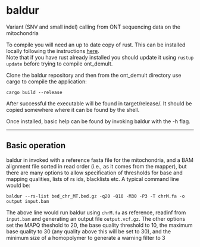 # baldur
Variant (SNV and small indel) calling from ONT sequencing data on the mitochondria 

To compile you will need an up to date copy of rust.  This can be
installed locally following the instructions [here](https://www.rust-lang.org/learn/get-started).  
Note that if you have rust already installed you should update it
using ``rustup update`` before trying to compile ont_demult.

Clone the baldur repository and then from the ont_demult directory
use cargo to compile the application:

    cargo build --release
	 
After successful the executable will be found in target/release/.  It
should be copied somewhere where it can be found by the shell.

Once installed, basic help can be found by invoking baldur with
the -h flag.

---------------
Basic operation
---------------

baldur in invoked with a reference fasta file for the mitochondria,
and a BAM alignment file sorted in read order
(i.e., as it comes from the mapper), but there are many options to
allow specification of thresholds for base and mapping qualities,
lists of rs ids, blacklists etc.  A typical command line would be:

``baldur --rs-list bed_chr_MT.bed.gz -q20 -Q10 -M30 -P3 -T chrM.fa -o output input.bam``

The above line would run baldur using `chrM.fa` as reference, readinf from `input.bam` and 
generating an output file `output.vcf.gz`.  The other options set the MAPQ theshold to 20, the base quality threshold to 10, the maximum base quality to 30 (any quality above this will be set to 30), and the
minimum size of a homopolymer to generate a warning filter to 3


